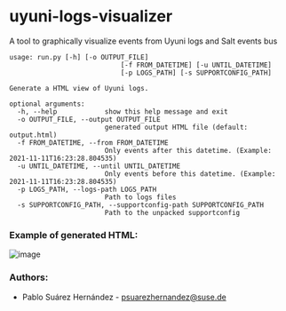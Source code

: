 # uyuni-logs-visualizer
A tool to graphically visualize events from Uyuni logs and Salt events bus

```console
usage: run.py [-h] [-o OUTPUT_FILE]
                            [-f FROM_DATETIME] [-u UNTIL_DATETIME]
                            [-p LOGS_PATH] [-s SUPPORTCONFIG_PATH]

Generate a HTML view of Uyuni logs.

optional arguments:
  -h, --help            show this help message and exit
  -o OUTPUT_FILE, --output OUTPUT_FILE
                        generated output HTML file (default: output.html)
  -f FROM_DATETIME, --from FROM_DATETIME
                        Only events after this datetime. (Example: 2021-11-11T16:23:28.804535)
  -u UNTIL_DATETIME, --until UNTIL_DATETIME
                        Only events before this datetime. (Example: 2021-11-11T16:23:28.804535)
  -p LOGS_PATH, --logs-path LOGS_PATH
                        Path to logs files
  -s SUPPORTCONFIG_PATH, --supportconfig-path SUPPORTCONFIG_PATH
                        Path to the unpacked supportconfig
```

### Example of generated HTML:
![image](https://user-images.githubusercontent.com/7229203/141479052-9fd712eb-45aa-4816-a0a1-7b599ec4a81f.png)


### Authors:
- Pablo Suárez Hernández - <psuarezhernandez@suse.de>
